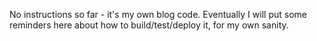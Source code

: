No instructions so far - it's my own blog code. Eventually I will put some
reminders here about how to build/test/deploy it, for my own sanity.

